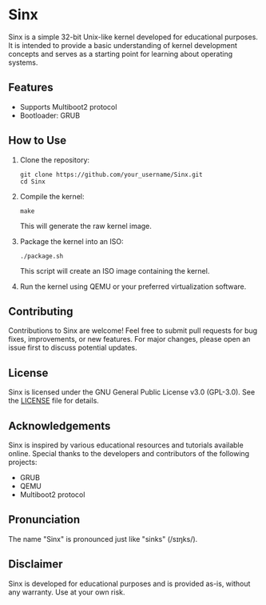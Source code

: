 # Sinx

Sinx is a simple 32-bit Unix-like kernel developed for educational purposes. It is intended to provide a basic understanding of kernel development concepts and serves as a starting point for learning about operating systems.

## Features

- Supports Multiboot2 protocol
- Bootloader: GRUB

## How to Use

1. Clone the repository:

    ```
    git clone https://github.com/your_username/Sinx.git
    cd Sinx
    ```

2. Compile the kernel:

    ```
    make
    ```

    This will generate the raw kernel image.

3. Package the kernel into an ISO:

    ```
    ./package.sh
    ```

    This script will create an ISO image containing the kernel.

4. Run the kernel using QEMU or your preferred virtualization software.

## Contributing

Contributions to Sinx are welcome! Feel free to submit pull requests for bug fixes, improvements, or new features. For major changes, please open an issue first to discuss potential updates.

## License

Sinx is licensed under the GNU General Public License v3.0 (GPL-3.0). See the [LICENSE](LICENSE) file for details.

## Acknowledgements

Sinx is inspired by various educational resources and tutorials available online. Special thanks to the developers and contributors of the following projects:

- GRUB
- QEMU
- Multiboot2 protocol

## Pronunciation

The name "Sinx" is pronounced just like "sinks" (/sɪŋks/).

## Disclaimer

Sinx is developed for educational purposes and is provided as-is, without any warranty. Use at your own risk.

